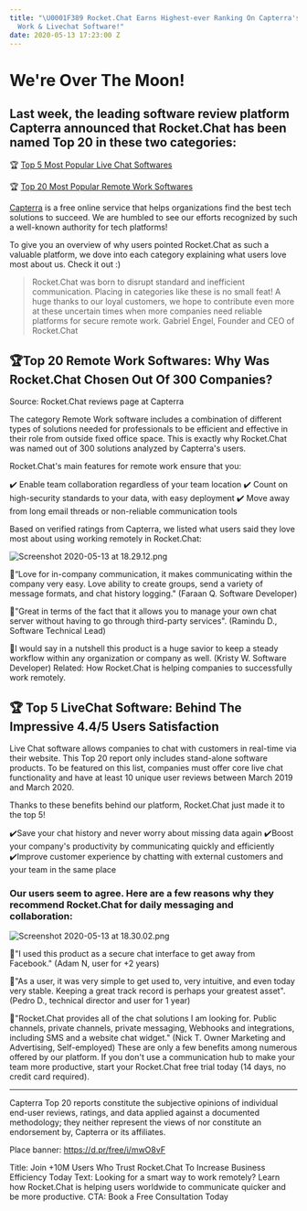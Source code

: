 ```yaml
---
title: "\U0001F389 Rocket.Chat Earns Highest-ever Ranking On Capterra's Top 20 Remote
  Work & Livechat Software!"
date: 2020-05-13 17:23:00 Z
---
```


# We're Over The Moon!

## Last week, the leading software review platform Capterra announced that Rocket.Chat has been named Top 20 in these two categories:

🏆 [Top 5 Most Popular Live Chat Softwares](https://www.capterra.com/live-chat-software/#top-20)

🏆 [Top 20 Most Popular Remote Work Softwares](https://www.capterra.com/remote-work-software/#top-20)

[Capterra](https://www.capterra.com/) is a free online service that helps organizations find the best tech solutions to succeed. We are humbled to see our efforts recognized by such a well-known authority for tech platforms!

To give you an overview of why users pointed Rocket.Chat as such a valuable platform, we dove into each category explaining what users love most about us. Check it out :)

> Rocket.Chat was born to disrupt standard and inefficient communication. Placing in categories like these is no small feat! A huge thanks to our loyal customers, we hope to contribute even more at these uncertain times when more companies need reliable platforms for secure remote work.
> Gabriel Engel, Founder and CEO of Rocket.Chat

## 🏆Top 20 Remote Work Softwares: Why Was Rocket.Chat Chosen Out Of 300 Companies?

Source: Rocket.Chat reviews page at Capterra

The category Remote Work software includes a combination of different types of solutions needed for professionals to be efficient and effective in their role from outside fixed office space. This is exactly why Rocket.Chat was named out of 300 solutions analyzed by Capterra's users.

Rocket.Chat's main features for remote work ensure that you:

✔️ Enable team collaboration regardless of your team location
✔️ Count on high-security standards to your data, with easy deployment
✔️ Move away from long email threads or non-reliable communication tools

Based on verified ratings from Capterra, we listed what users said they love most about using working remotely in Rocket.Chat:

![Screenshot 2020-05-13 at 18.29.12.png](/uploads/Screenshot%202020-05-13%20at%2018.29.12.png)

🎉“Love for in-company communication, it makes communicating within the company very easy. Love ability to create groups, send a variety of message formats, and chat history logging." (Faraan Q. Software Developer)

🎉"Great in terms of the fact that it allows you to manage your own chat server without having to go through third-party services". (Ramindu D., Software Technical Lead)

🎉I would say in a nutshell this product is a huge savior to keep a steady workflow within any organization or company as well. (Kristy W. Software Developer)
Related: How Rocket.Chat is helping companies to successfully work remotely.

## 🏆 Top 5 LiveChat Software: Behind The Impressive 4.4/5 Users Satisfaction

Live Chat software allows companies to chat with customers in real-time via their website. This Top 20 report only includes stand-alone software products. To be featured on this list, companies must offer core live chat functionality and have at least 10 unique user reviews between March 2019 and March 2020.

Thanks to these benefits behind our platform, Rocket.Chat just made it to the top 5!

✔️Save your chat history and never worry about missing data again
✔️Boost your company's productivity by communicating quickly and efficiently
✔️Improve customer experience by chatting with external customers and your team in the same place

### Our users seem to agree. Here are a few reasons why they recommend Rocket.Chat for daily messaging and collaboration:

![Screenshot 2020-05-13 at 18.30.02.png](/uploads/Screenshot%202020-05-13%20at%2018.30.02.png)


🎉"I used this product as a secure chat interface to get away from Facebook." (Adam N, user for +2 years)

🎉"As a user, it was very simple to get used to, very intuitive, and even today very stable. Keeping a great track record is perhaps your greatest asset". (Pedro D., technical director and user for 1 year)

🎉"Rocket.Chat provides all of the chat solutions I am looking for. Public channels, private channels, private messaging, Webhooks and integrations, including SMS and a website chat widget." (Nick T. Owner Marketing and Advertising, Self-employed)
These are only a few benefits among numerous offered by our platform. If you don't use a communication hub to make your team more productive, start your Rocket.Chat free trial today (14 days, no credit card required).

---

Capterra Top 20 reports constitute the subjective opinions of individual end-user reviews, ratings, and data applied against a documented methodology; they neither represent the views of nor constitute an endorsement by, Capterra or its affiliates.

Place banner: https://d.pr/free/i/mwO8vF

Title: Join \+10M Users Who Trust Rocket.Chat To Increase Business Efficiency Today
Text: Looking for a smart way to work remotely? Learn how Rocket.Chat is helping users worldwide to communicate quicker and be more productive.
CTA: Book a Free Consultation Today